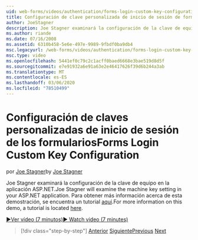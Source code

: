 ```yaml
---
uid: web-forms/videos/authentication/forms-login-custom-key-configuration
title: Configuración de clave personalizada de inicio de sesión de formularios | Microsoft Docs
author: JoeStagner
description: Joe Stagner examinará la configuración de la clave de equipo en la aplicación ASP.NET. Para obtener más información acerca de esta demostración, se encuentra un tutorial aquí.
ms.author: riande
ms.date: 07/16/2008
ms.assetid: 6310b458-5e6e-497e-9989-9fbdf0ba9db4
msc.legacyurl: /web-forms/videos/authentication/forms-login-custom-key-configuration
msc.type: video
ms.openlocfilehash: 5441ef0c79c2c1acff0baed6668e3bae519d8d5f
ms.sourcegitcommit: e7e91932a6e91a63e2e46417626f39d6b244a3ab
ms.translationtype: MT
ms.contentlocale: es-ES
ms.lasthandoff: 03/06/2020
ms.locfileid: "78510499"
---
```

# <a name="forms-login-custom-key-configuration"></a><span data-ttu-id="b96b1-104">Configuración de claves personalizadas de inicio de sesión de los formularios</span><span class="sxs-lookup"><span data-stu-id="b96b1-104">Forms Login Custom Key Configuration</span></span>

<span data-ttu-id="b96b1-105">por [Joe Stagner](https://github.com/JoeStagner)</span><span class="sxs-lookup"><span data-stu-id="b96b1-105">by [Joe Stagner](https://github.com/JoeStagner)</span></span>

<span data-ttu-id="b96b1-106">Joe Stagner examinará la configuración de la clave de equipo en la aplicación ASP.NET.</span><span class="sxs-lookup"><span data-stu-id="b96b1-106">Joe Stagner will examine the machine key setting in your ASP.NET application.</span></span> <span data-ttu-id="b96b1-107">Para obtener más información acerca de esta demostración, se encuentra un tutorial [aquí](../../overview/older-versions-security/introduction/forms-authentication-configuration-and-advanced-topics-vb.md).</span><span class="sxs-lookup"><span data-stu-id="b96b1-107">For more information on this demo, a tutorial is located [here](../../overview/older-versions-security/introduction/forms-authentication-configuration-and-advanced-topics-vb.md).</span></span>

[<span data-ttu-id="b96b1-108">&#9654;Ver vídeo (7 minutos)</span><span class="sxs-lookup"><span data-stu-id="b96b1-108">&#9654; Watch video (7 minutes)</span></span>](https://channel9.msdn.com/Blogs/ASP-NET-Site-Videos/forms-login-custom-key-configuration)

> [!div class="step-by-step"]
> <span data-ttu-id="b96b1-109">[Anterior](asp-forms-login-relocation.md)
> [Siguiente](add-custom-data-to-the-authentication-method.md)</span><span class="sxs-lookup"><span data-stu-id="b96b1-109">[Previous](asp-forms-login-relocation.md)
[Next](add-custom-data-to-the-authentication-method.md)</span></span>
